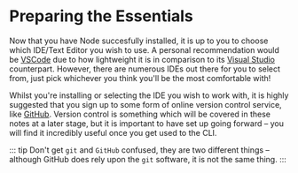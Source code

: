 # Preparing the Essentials

Now that you have Node succesfully installed, it is up to you to choose which IDE/Text Editor you wish to use. A personal recommendation would be [VSCode](https://code.visualstudio.com) due to how lightweight it is in comparison to its [Visual Studio](https://visualstudio.microsoft.com) counterpart. However, there are numerous IDEs out there for you to select from, just pick whichever you think you'll be the most comfortable with!

Whilst you're installing or selecting the IDE you wish to work with, it is highly suggested that you sign up to some form of online version control service, like [GitHub](). Version control is something which will be covered in these notes at a later stage, but it is important to have set up going forward – you will find it incredibly useful once you get used to the CLI.

::: tip
Don't get `git` and `GitHub` confused, they are two different things – although GitHub does rely upon the `git` software, it is not the same thing.
:::
